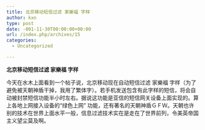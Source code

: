 ```yaml
---
title: 北京移动短信过滤 家樂福 字样
author: kxn
type: post
date: -001-11-30T00:00:00+00:00
url: /index.php/archives/15
categories:
  - Uncategorized

---
```

<span><b>北京移动短信过滤 家樂福 字样</b></span>

今天在水木上面看到一个帖子说，北京移动现在自动短信过滤 家樂福 字样（为了避免被天朝神盾干掉，我用了繁体字）。若手机发送包含有此字样的短信，将会自动被封禁短信功能半小时左右。据说这功能是亚信的短信网关设备上面实现的。算上各地上网接入设备的“绿色上网” 功能，还有著名的天朝神盾ＧＦＷ。天朝也许别的技术在世界上面水平一般，信息过滤技术实在是走在了世界前列，令美英帝国主义望尘莫及啊。